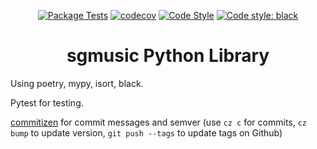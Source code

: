 <div align="center">
  
  [![Package Tests](https://github.com/SG60/sgmusic/actions/workflows/tests.yml/badge.svg)](https://github.com/SG60/sgmusic/actions/workflows/tests.yml)
  [![codecov](https://codecov.io/gh/SG60/sgmusic/branch/master/graph/badge.svg?token=BXYBVS5HF9)](https://codecov.io/gh/SG60/sgmusic)
  [![Code Style](https://github.com/SG60/sgmusic/actions/workflows/code-style.yml/badge.svg)](https://github.com/SG60/sgmusic/actions/workflows/code-style.yml)
  [![Code style: black](https://img.shields.io/badge/code%20style-black-000000.svg)](https://github.com/psf/black)

  # sgmusic Python Library

</div>



Using poetry, mypy, isort, black.

Pytest for testing.

[commitizen](https://github.com/commitizen-tools/commitizen) for commit messages and semver (use `cz c` for commits, `cz bump` to update version, `git push --tags` to update tags on Github)
